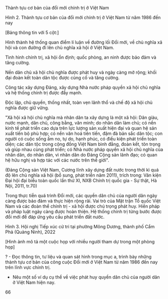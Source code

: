 Thành tựu cơ bản của đổi mới chính trị ở Việt Nam

Hình 2. Thành tựu cơ bản của đổi mới chính trị ở Việt Nam từ năm 1986 đến nay

[Bảng thông tin với 5 cột:]

Hình thành hệ thống quan điểm lí luận về đường lối Đổi mới, về chủ nghĩa xã hội và con đường đi lên chủ nghĩa xã hội ở Việt Nam.

Tình hình chính trị, xã hội ổn định; quốc phòng, an ninh được bảo đảm và tăng cường.

Nền dân chủ xã hội chủ nghĩa được phát huy và ngày càng mở rộng; khối đại đoàn kết toàn dân tộc được củng cố và tăng cường.

Công tác xây dựng Đảng, xây dựng Nhà nước pháp quyền xã hội chủ nghĩa và hệ thống chính trị được đẩy mạnh.

Độc lập, chủ quyền, thống nhất, toàn vẹn lãnh thổ và chế độ xã hội chủ nghĩa được giữ vững.

"Xã hội xã hội chủ nghĩa mà nhân dân ta xây dựng là một xã hội: Dân giàu, nước mạnh, dân chủ, công bằng, văn minh; do nhân dân làm chủ; có nền kinh tế phát triển cao dựa trên lực lượng sản xuất hiện đại và quan hệ sản xuất tiến bộ phù hợp; có nền văn hoá tiên tiến, đậm đà bản sắc dân tộc; con người có cuộc sống ấm no, tự do, hạnh phúc, có điều kiện phát triển toàn diện; các dân tộc trong cộng đồng Việt Nam bình đẳng, đoàn kết, tôn trọng và giúp nhau cùng phát triển; có Nhà nước pháp quyền xã hội chủ nghĩa của nhân dân, do nhân dân, vì nhân dân do Đảng Cộng sản lãnh đạo; có quan hệ hữu nghị và hợp tác với các nước trên thế giới".

(Đảng Cộng sản Việt Nam, Cương lĩnh xây dựng đất nước trong thời kì quá độ lên chủ nghĩa xã hội (bổ sung, phát triển năm 2011), trích trong: Văn kiện Đại hội đại biểu toàn quốc lần thứ XI, NXB Chính trị quốc gia - Sự thật, Hà Nội, 2011, tr.70)

Trong thực tiễn quá trình Đổi mới, các quyền dân chủ của người dân ngày càng được bảo đảm và thực hiện rộng rãi. Vai trò của Mặt trận Tổ quốc Việt Nam và các đoàn thể chính trị - xã hội được chú trọng phát huy. Hiến pháp và pháp luật ngày càng được hoàn thiện. Hệ thống chính trị từng bước được đổi mới để đáp ứng yêu cầu phát triển đất nước.

Hình 3. Hội nghị Tiếp xúc cử tri tại phường Mông Dương, thành phố Cẩm Phả (Quảng Ninh), 2022

[Hình ảnh mô tả một cuộc họp với nhiều người tham dự trong một phòng họp]

? - Đọc thông tin, tư liệu và quan sát hình trong mục a, trình bày những thành tựu cơ bản của công cuộc Đổi mới ở Việt Nam từ năm 1986 đến nay trên lĩnh vực chính trị.
- Nêu một số ví dụ cụ thể về việc phát huy quyền dân chủ của người dân ở Việt Nam hiện nay.

66